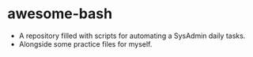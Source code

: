 # awesome-bash
- A repository filled with scripts for automating a SysAdmin daily tasks.
- Alongside some practice files for myself.
